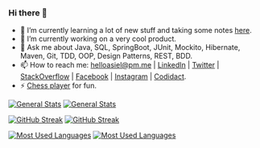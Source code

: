 ### Hi there 👋

- 🌱 I’m currently learning a lot of new stuff and taking some notes [here](https://github.com/lealceldeiro/gems#content).
- 🔭 I’m currently working on a very cool product.
- 💬 Ask me about Java, SQL, SpringBoot, JUnit, Mockito, Hibernate, Maven, Git, TDD, OOP, Design Patterns, REST, BDD.
- 📫 How to reach me: helloasiel@pm.me | [LinkedIn](https://www.linkedin.com/in/lealceldeiro/) | [Twitter](https://twitter.com/lealceldeiro) | [StackOverflow](https://stackoverflow.com/users/5640649/lealceldeiro) | [Facebook](https://www.facebook.com/lealceldeiro) | [Instagram](https://www.instagram.com/lealceldeiro/) | [Codidact](https://software.codidact.com/users/53229).
- ⚡ [Chess player](https://www.chess.com/member/celdeiro) for fun.

[![General Stats](https://github-readme-stats.vercel.app/api?username=lealceldeiro&hide_title=true&show_icons=true&include_all_commits=true&count_private=true&theme=darcula#gh-dark-mode-only)](https://github.com/lealceldeiro/lealceldeiro#hi-there-#gh-dark-mode-only)
[![General Stats](https://github-readme-stats.vercel.app/api?username=lealceldeiro&hide_title=true&show_icons=true&include_all_commits=true&count_private=true&theme=vue#gh-dark-mode-only)](https://github.com/lealceldeiro/lealceldeiro#hi-there-#gh-light-mode-only)

[![GitHub Streak](https://streak-stats.demolab.com?user=lealceldeiro&theme=darcula#gh-light-mode-only)](https://github.com/lealceldeiro/lealceldeiro#hi-there-#gh-dark-mode-only)
[![GitHub Streak](https://streak-stats.demolab.com?user=lealceldeiro&theme=vue#gh-light-mode-only)](https://github.com/lealceldeiro/lealceldeiro#hi-there-#gh-light-mode-only)

[![Most Used Languages](https://github-readme-stats.vercel.app/api/top-langs/?username=lealceldeiro&hide_title=true&theme=darcula&layout=compact#gh-dark-mode-only)](https://github.com/lealceldeiro/lealceldeiro#hi-there-#gh-dark-mode-only)
[![Most Used Languages](https://github-readme-stats.vercel.app/api/top-langs/?username=lealceldeiro&hide_title=true&theme=vue&layout=compact#gh-light-mode-only)](https://github.com/lealceldeiro/lealceldeiro#hi-there-#gh-light-mode-only)

<!--
**lealceldeiro/lealceldeiro** is a ✨ _special_ ✨ repository because its `README.md` (this file) appears on your GitHub profile.

Here are some ideas to get you started:

- 👯 I’m looking to collaborate on ...
- 🤔 I’m looking for help with ...
-->
